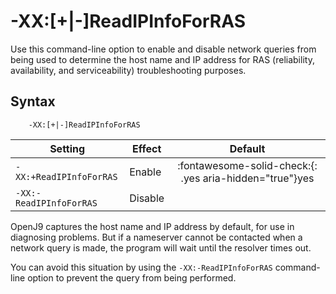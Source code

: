 ﻿<!--
* Copyright (c) 2017, 2022 IBM Corp. and others
*
* This program and the accompanying materials are made
* available under the terms of the Eclipse Public License 2.0
* which accompanies this distribution and is available at
* https://www.eclipse.org/legal/epl-2.0/ or the Apache
* License, Version 2.0 which accompanies this distribution and
* is available at https://www.apache.org/licenses/LICENSE-2.0.
*
* This Source Code may also be made available under the
* following Secondary Licenses when the conditions for such
* availability set forth in the Eclipse Public License, v. 2.0
* are satisfied: GNU General Public License, version 2 with
* the GNU Classpath Exception [1] and GNU General Public
* License, version 2 with the OpenJDK Assembly Exception [2].
*
* [1] https://www.gnu.org/software/classpath/license.html
* [2] http://openjdk.java.net/legal/assembly-exception.html
*
* SPDX-License-Identifier: EPL-2.0 OR Apache-2.0 OR GPL-2.0 WITH
* Classpath-exception-2.0 OR LicenseRef-GPL-2.0 WITH Assembly-exception
-->

# -XX:\[+|-\]ReadIPInfoForRAS


Use this command-line option to enable and disable network queries from being used to determine the host name and IP address for RAS (reliability, availability, and serviceability) troubleshooting purposes.

## Syntax

        -XX:[+|-]ReadIPInfoForRAS

| Setting                 | Effect  | Default                                                                            |
|-------------------------|---------|:----------------------------------------------------------------------------------:|
| `-XX:+ReadIPInfoForRAS` | Enable  | :fontawesome-solid-check:{: .yes aria-hidden="true"}<span class="sr-only">yes</span>     |
| `-XX:-ReadIPInfoForRAS` | Disable |                                                                                    |

OpenJ9 captures the host name and IP address by default, for use in diagnosing problems. But if a nameserver cannot be contacted when a network query is made, the program will wait until the resolver times out.

You can avoid this situation by using the `-XX:-ReadIPInfoForRAS` command-line option to prevent the query from being performed.

<!-- ==== END OF TOPIC ==== xxreadipinfoforras.md ==== -->
